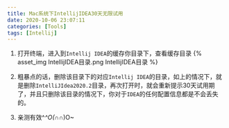 ```yaml
---
title: Mac系统下IntellijIDEA30天无限试用
date: 2020-10-06 23:07:11
categories: [Tools]
tags: [Intellij]
---
```


1. 打开终端，进入到`Intellij IDEA`的缓存你目录下，查看缓存目录
{% asset_img IntellijIDEA目录.png IntellijIDEA目录 %}

2. 粗暴点的话，删除该目录下的对应`Intellij IDEA`的目录，如上的情况下，就是删除`IntelliJIdea2020.2`目录，再次打开时，就会重新提示30天试用期了，并且只删除该目录的情况下，你对于`IDEA`的任何配置信息都是不会丢失的。

3. 亲测有效^_^O(∩_∩)O~